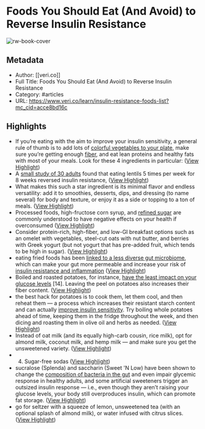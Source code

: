 # Foods You Should Eat (And Avoid) to Reverse Insulin Resistance

![rw-book-cover](https://images.prismic.io/veri-dev/f7783fc9-7720-40bb-a84b-2c35f8503831_insulin_resistance_foods_list.jpg?auto=compress,format)

## Metadata
- Author: [[veri.co]]
- Full Title: Foods You Should Eat (And Avoid) to Reverse Insulin Resistance
- Category: #articles
- URL: https://www.veri.co/learn/insulin-resistance-foods-list?mc_cid=acce8bd16c

## Highlights
- If you’re eating with the aim to improve your insulin sensitivity, a general rule of thumb is to add lots of [colorful vegetables to your plate](https://www.veri.co/learn/eat-the-rainbow-fruits-veggies), make sure you’re getting enough [fiber](https://www.veri.co/learn/fiber-and-blood-sugar), and eat lean proteins and healthy fats with most of your meals. Look for these 4 ingredients in particular: ([View Highlight](https://read.readwise.io/read/01h2c8158v2x70pahfydbng1az))
- A [small study of 30 adults](https://www.sciencedirect.com/science/article/abs/pii/S027153172200077X) found that eating lentils 5 times per week for 8 weeks reversed insulin resistance, ([View Highlight](https://read.readwise.io/read/01h2c82a92wz0s2drmcd7cwcb1))
- What makes this such a star ingredient is its minimal flavor and endless versatility: add it to smoothies, desserts, dips, and dressing (to name several) for body and texture, or enjoy it as a side or topping to a ton of meals. ([View Highlight](https://read.readwise.io/read/01h2c834xgy2t1xqcb8gaf34q5))
- Processed foods, high-fructose corn syrup, and [refined sugar](https://www.veri.co/learn/fructose-vs-glucose-vs-sucrose) are commonly understood to have negative effects on your health if overconsumed ([View Highlight](https://read.readwise.io/read/01h2c83fph8xsm7w1q0bwc3hjc))
- Consider protein-rich, high-fiber, and low-GI breakfast options such as an omelet with vegetables, steel-cut oats with nut butter, and berries with Greek yogurt (but not yogurt that has pre-added fruit, which tends to be high in sugar). ([View Highlight](https://read.readwise.io/read/01h2c843kkef4mhhnp6pn10z40))
- eating fried foods has been [linked to a less diverse gut microbiome](https://diabetesjournals.org/care/article/44/9/1907/138884/Fried-Foods-Gut-Microbiota-and-Glucose-Metabolism), which can make your gut more permeable and increase your risk of [insulin resistance and inflammation](https://www.veri.co/learn/what-causes-insulin-resistance-not-diet) ([View Highlight](https://read.readwise.io/read/01h2c84mph7cwjs1dk89yttz16))
- Boiled and roasted potatoes, for instance, [have the least impact on your glucose levels](https://www.nutritionletter.tufts.edu/ask-experts/what-potatoes-have-the-highest-glycemic-index/) [14]. Leaving the peel on potatoes also increases their fiber content. ([View Highlight](https://read.readwise.io/read/01h2c84yz1kmgce6c8cb9wejec))
- the best hack for potatoes is to cook them, let them cool, and then reheat them — a process which increases their resistant starch content and can actually [improve insulin sensitivity](https://www.veri.co/learn/blood-sugar-balancing-foods-tips). Try boiling whole potatoes ahead of time, keeping them in the fridge throughout the week, and then dicing and roasting them in olive oil and herbs as needed. ([View Highlight](https://read.readwise.io/read/01h2c858zesr0gak7dp0z979td))
- Instead of oat milk (and its equally high-carb cousin, rice milk), opt for almond milk, coconut milk, and hemp milk — and make sure you get the unsweetened variety. ([View Highlight](https://read.readwise.io/read/01h2c85qacssq3hvfhgem7emrf))
- 4. Sugar-free sodas ([View Highlight](https://read.readwise.io/read/01h2c85ss46dkcf55gtgwzenpk))
- sucralose (Splenda) and saccharin (Sweet 'N Low) have been shown to change the [composition of bacteria in the gut](https://www.veri.co/learn/are-artificial-sweeteners-bad-for-you) and even impair glycemic response in healthy adults, and some artificial sweeteners trigger an outsized insulin response — i.e., even though they aren’t raising your glucose levels, your body still overproduces insulin, which can promote fat storage. ([View Highlight](https://read.readwise.io/read/01h2c8672ccydaf8wk8asnj07q))
- go for seltzer with a squeeze of lemon, unsweetened tea (with an optional splash of almond milk), or water infused with citrus slices. ([View Highlight](https://read.readwise.io/read/01h2c86fncqvs4c4f1mjrtjj6b))
